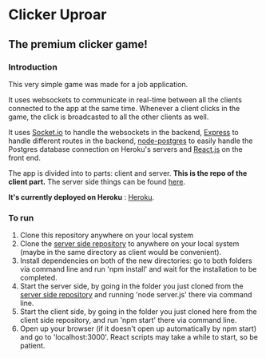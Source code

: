 # Clicker Uproar

## The premium clicker game!

### Introduction

This very simple game was made for a job application.

It uses websockets to communicate in real-time between all the clients connected to the app at the same time. Whenever a client clicks in the game,
the click is broadcasted to all the other clients as well.

It uses [Socket.io](https://socket.io/) to handle the websockets in the backend, [Express](https://expressjs.com/) to handle different routes in the
backend, [node-postgres](https://www.npmjs.com/package/pg) to easily handle the Postgres database connection on Heroku's servers and [React.js](https://reactjs.org/) on the front end.

The app is divided into to parts: client and server. **This is the repo of the client part.** The server side things can be found [here](https://github.com/f4irline/clicker-uproar-server).

**It's currently deployed on Heroku** : [Heroku](https://clicker-uproar-thegame.herokuapp.com/).

### To run

1. Clone this repository anywhere on your local system
2. Clone the [server side repository](https://github.com/f4irline/clicker-uproar-server) to anywhere on your local system (maybe in the same directory as client would be convenient).
3. Install dependencies on both of the new directories: go to both folders via command line and run 'npm install' and wait for the installation to be completed.
4. Start the server side, by going in the folder you just cloned from the [server side repository](https://github.com/f4irline/clicker-uproar-server) and running 'node server.js' there via command line.
5. Start the client side, by going in the folder you just cloned here from the client side repository, and run 'npm start' there via command line.
6. Open up your browser (if it doesn't open up automatically by npm start) and go to 'localhost:3000'. React scripts may take a while to start, so be patient.
